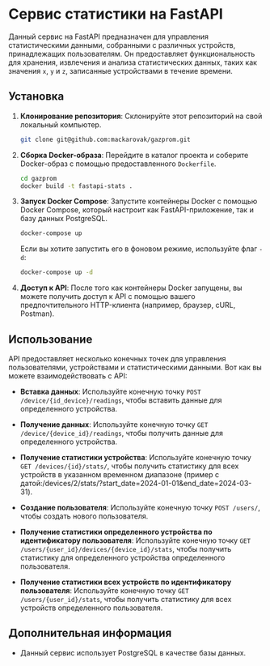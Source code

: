 # Сервис статистики на FastAPI

Данный сервис на FastAPI предназначен для управления статистическими данными, собранными с различных устройств, принадлежащих пользователям. Он предоставляет функциональность для хранения, извлечения и анализа статистических данных, таких как значения `x`, `y` и `z`, записанные устройствами в течение времени.

## Установка

1. **Клонирование репозитория**: Склонируйте этот репозиторий на свой локальный компьютер.

    ```bash
    git clone git@github.com:mackarovak/gazprom.git
    ```

2. **Сборка Docker-образа**: Перейдите в каталог проекта и соберите Docker-образ с помощью предоставленного `Dockerfile`.

    ```bash
    cd gazprom
    docker build -t fastapi-stats .
    ```

3. **Запуск Docker Compose**: Запустите контейнеры Docker с помощью Docker Compose, который настроит как FastAPI-приложение, так и базу данных PostgreSQL.

    ```bash
    docker-compose up
    ```

    Если вы хотите запустить его в фоновом режиме, используйте флаг `-d`:

    ```bash
    docker-compose up -d
    ```

4. **Доступ к API**: После того как контейнеры Docker запущены, вы можете получить доступ к API с помощью вашего предпочтительного HTTP-клиента (например, браузер, cURL, Postman).

## Использование

API предоставляет несколько конечных точек для управления пользователями, устройствами и статистическими данными. Вот как вы можете взаимодействовать с API:

- **Вставка данных**: Используйте конечную точку `POST /device/{id_device}/readings`, чтобы вставить данные для определенного устройства.

- **Получение данных**: Используйте конечную точку `GET /device/{device_id}/readings`, чтобы получить данные для определенного устройства.

- **Получение статистики устройства**: Используйте конечную точку `GET /devices/{id}/stats/`, чтобы получить статистику для всех устройств в указанном временном диапазоне (пример с датой:/devices/2/stats/?start_date=2024-01-01&amp;end_date=2024-03-31).

- **Создание пользователя**: Используйте конечную точку `POST /users/`, чтобы создать нового пользователя.

- **Получение статистики определенного устройства по идентификатору пользователя**: Используйте конечную точку `GET /users/{user_id}/devices/{device_id}/stats`, чтобы получить статистику для определенного устройства определенного пользователя.

- **Получение статистики всех устройств по идентификатору пользователя**: Используйте конечную точку `GET /users/{user_id}/stats`, чтобы получить статистику для всех устройств определенного пользователя.

## Дополнительная информация

- Данный сервис использует PostgreSQL в качестве базы данных.
